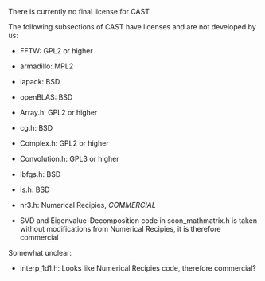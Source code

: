 ﻿There is currently no final license for CAST

The following subsections of CAST have licenses and are not developed by us:

- FFTW: GPL2 or higher
- armadillo: MPL2
- lapack: BSD
- openBLAS: BSD

- Array.h: GPL2 or higher
- cg.h: BSD
- Complex.h: GPL2 or higher
- Convolution.h: GPL3 or higher
- lbfgs.h: BSD
- ls.h: BSD
- nr3.h: Numerical Recipies, _COMMERCIAL_

- SVD and Eigenvalue-Decomposition code in scon_mathmatrix.h is taken without modifications from Numerical Recipies, it is therefore commercial

Somewhat unclear:
- interp_1d1.h: Looks like Numerical Recipies code, therefore commercial?
